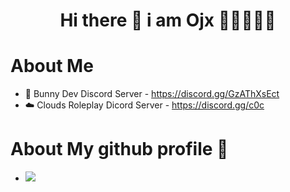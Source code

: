 <h1 align="center"> Hi there 👋 i am Ojx 🍔🍔🍔🍔🍔</h1>

# About Me

- 🐇 Bunny Dev Discord Server - https://discord.gg/GzAThXsEct
- ☁️ Clouds Roleplay Dicord Server - https://discord.gg/c0c
 
 
 
# About My github profile 🍦
- ![](https://komarev.com/ghpvc/?username=Ojxiii&label=VIEWS)
